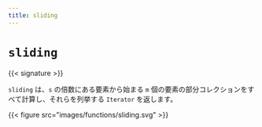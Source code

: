 ```yaml
---
title: sliding
---
```


# `sliding`

{{< signature >}}

`sliding` は、`s` の倍数にある要素から始まる `m` 個の要素の部分コレクションをすべて計算し、それらを列挙する `Iterator` を返します。

{{< figure src="images/functions/sliding.svg" >}}
